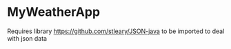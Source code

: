 # MyWeatherApp
Requires library https://github.com/stleary/JSON-java to be imported to deal with json data
